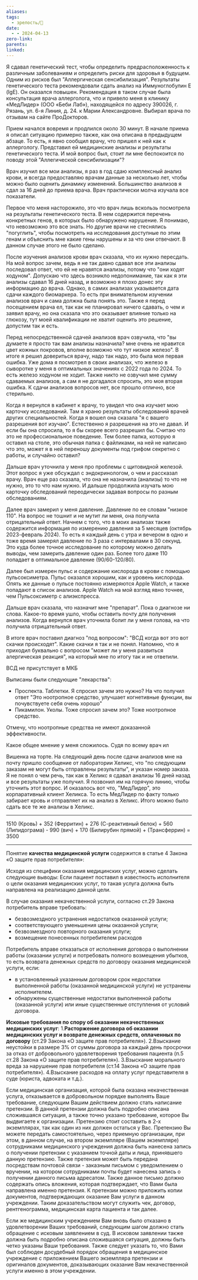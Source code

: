 ```yaml
---
aliases: 
tags:
  - зрелость/🌱
date:
  - - 2024-04-13
zero-link: 
parents: 
linked:
---
```

Я сдавал генетический тест, чтобы определить предрасположенность к различным заболеваниям и определить риски для здоровья в будущем. Одним из рисков был "Аллергическая сенсибилизация". Результаты генетического теста рекомендовали сдать анализ на Иммуноглобулин Е (IgE). Он оказался повышен. Рекомендация в таком случае была консультация врача аллерголога, что и привело меня в клинику «МедЛидер» (ООО «Беби Лаб»), находящейся по адресу 390026, г. Рязань, ул. 6-я Линия, д. 24. к Марии Александровне. Выбирал врача по отзывам на сайте ПроДокторов.

Прием начался вовремя и продлился около 30 минут. В начале приема я описал ситуацию примерно также, как она описана в предыдущем абзаце. То есть, я явно сообщил врачу, что пришел к ней как к аллергологу. Представил ей медицинские анализы и результаты генетического теста. И мой вопрос был, стоит ли мне беспокоится по поводу этой "Аллегической сенсибилизации"?

Врач изучил все мои анализы, я раз в год сдаю комплексный анализ крови, и всегда предоставляю врачам данные за несколько лет, чтобы можно было оценить динамику изменений. Большинство анализов я сдал за 16 дней до приема врача. Врач практически молча изучала все показатели.

Первое что меня насторожило, это что врач лишь вскользь посмотрела на результаты генетического теста. В нем содержится перечень конкретных генов, в которых было обнаружено нарушение. Я понимаю, что невозможно это все знать. Но другие врачи не стеснялись "погуглить", чтобы посмотреть на исследования доступные по этим генам и объяснить мне какие гены нарушены и за что они отвечают. В данном случае этого не было сделано.

После изучения анализов крови врач сказала, что их нужно пересдать. На мой вопрос зачем, ведь я не так давно сдавал все эти анализы последовал ответ, что ей не нравятся анализы, потому что "они ходят ходуном". Допускаю что здесь возникло недопонимание, так как я эти анализы сдавал 16 дней назад, и возможно я плохо донес эту информацию до врача. Однако, в самих анализах указывается дата сдачи каждого биомаркера. То есть при внимательном изучении анализов врач и сама должна была понять это. Также я перед посещением врача ел, так как не планировал ничего сдавать, о чем и заявил врачу, но она сказала что это оказывает влияние только на глюкозу, тут моей квалификации не хватит оценить это решение, допустим так и есть.

Перед непосредственной сдачей анализов врач озвучила, что "вы думаете я просто так вам анализы назначила? мне очень не нравится цвет кожных покровов, вполне возможно что тут низкое железо". В итоге я решил довериться врачу, надо так надо, это была моя первая ошибка. Уже дома я посмотрел в своих анализах, что железо в сыворотке у меня в оптимальных значениях с 2022 года по 2024. То есть железо ходуном не ходит. Также никто не озвучил мне сумму сдаваемых анализов, а сам я не догадался спросить, это моя вторая ошибка. К сдачи анализов вопросов нет, все прошло отлично, все стерильно.

Когда я вернулся в кабинет к врачу, то увидел что она изучает мою карточку исследований. Там я храню результаты обследований врачей других специальностей. Когда я вошел она сказала "я с вашего разрешения вот изучаю". Естественно я разрешения на это не давал. И если бы она спросила, то я бы скорее всего разрешил бы. Считаю что это не профессиональное поведение. Тем более папка, которую я оставил на столе, это обычная папка с файликами, на ней не написано что это, может я в ней переношу документы под грифом секретно с работы, и случайно оставил?

Дальше врач уточнила у меня про проблемы с щитовидной железой. Этот вопрос я уже обсуждал с эндокринологом, о чем и рассказал врачу. Врач еще раз сказала, что она не назначила (анализы) то что не нужно, это то что нам нужно. И дальше продолжила изучать мою карточку обследований переодически задавая вопросы по разным обследованиям.

Далее врач замерил у меня давление. Давление по ее словам "низкое 110". На вопрос не тошнит и не мутит ли меня, она получила отрицательный ответ. Начнем с того, что в моих анализах также содержится информация по измерению давления за 5 месяцев (октябрь 2023-февраль 2024). То есть я каждый день с утра и вечером в одно и тоже время замерял давление по 3 раза с интервалами в 30 секунд. Это куда более точное исследование по которому можно делать выводы, чем замерить давление один раз. Более того даже 110 попадает в оптимальное давление (90/60-120/80).

Далее был измерен пульс и содержание кислорода в крови с помощью пульсоксиметра. Пульс оказался хорошим, как и уровень кислорода. Опять же данные о пульсе постоянно измеряются Apple Watch, и также попадают в список анализов. Apple Watch на мой взгляд явно точнее, чем Пульсоксиметр с алиэкспресса.

Дальше врач сказала, что назначит мне "препарат". Пока о диагнозе ни слова. Какое-то время ушло, чтобы оставить почту для получения анализов. Когда вернулся врач уточнила болит ли у меня голова, на что получила отрицательный ответ.

В итоге врач поставил диагноз "под вопросом": "ВСД когда вот это вот скачки происходят". Какие скачки я так и не понял. Напомню, что я приходил буквально с вопросом "может ли у меня развиться алергическая реакция", на который мне по итогу так и не ответили.

ВСД не присутствует в МКБ

Выписаны были следующие "лекарства":
- Проспекта. Таблетки. Я спросил зачем это нужно? На что получил ответ "Это ноотропное средство, улучшает когнетивные функции, вы почувствуете себя очень хорошо"
- Пикамилон. Уколы. Тоже спросил зачем это? Тоже ноотропное средство.

Отмечу, что ноотропные средства не имеют доказанной эффективности.


Какое общее мнение у меня сложилось. Судя по всему врач ил

Вишенка на торте. На следующий день после сдачи анализов мне на почту пришло сообщение от лаборатории Хеликс, что "по следующим заказам не могут быть отправлены результаты", и указан номер заказа. Я не понял о чем речь, так как в Хеликс я сдавал анализы 16 дней назад и все результаты уже получил. Я позвонил им на горячую линию, чтобы уточнить этот вопрос. И оказалось вот что, "МедЛидер", это корпаративный клиент Хеликса. То есть МедЛидер по факту только забирает кровь и отправляет их на анализ в Хеликс. Итого можно было сдать все те же анализы в Хеликс.

***

1510 (Кровь) +  352 (Ферритин) + 276 (С-реактивный белок) + 560 (Липидограма) - 990 (вич) + 170 (Билирубин прямой) + (Трансферрин) = 3500

***

Понятие **качества медицинской услуги** содержится в статье 4 Закона «О защите прав потребителя»:

Исходя из специфики оказания медицинских услуг, можно сделать следующие выводы: Если пациент поставил в известность исполнителя о цели оказания медицинских услуг, то такая услуга должна быть направлена на реализацию данной цели.

В случае оказания некачественной услуги, согласно ст.29 Закона потребитель вправе требовать:
- безвозмездного устранения недостатков оказанной услуги;
- соответствующего уменьшения цены оказанной услуги;
- безвозмездного повторного оказания услуги;
- возмещение понесенных потребителем расходов

Потребитель вправе отказаться от исполнения договора о выполнении работы (оказании услуги) и потребовать полного возмещения убытков, то есть возврата денежных средств по договору оказания медицинской услуги, если:
- в установленный указанным договором срок недостатки выполненной работы (оказанной медицинской услуги) не устранены исполнителем.
- обнаружены существенные недостатки выполненной работы (оказанной услуги) или иные существенные отступления от условий договора.

**Исковые требования по спору об оказании некачественных медицинских услуг**:
1.**Расторжение договора об оказании медицинских услуг и возврате денежных средств, оплаченных по договору** (ст.29 Закона «О защите прав потребителя»).
2.Взыскание неустойки в размере 3% от суммы договора за каждый день просрочки за отказ от добровольного удовлетворения требования пациента (п.5 ст.28 Закона «О защите прав потребителя»).
3.Взыскание морального вреда за нарушение прав потребителя (ст.14 Закона «О защите прав потребителя»).
4.Взыскание расходов на оплату услуг представителя в суде (юриста, адвоката и т.д.).

Если медицинская организация, которой была оказана некачественная услуга, отказывается в добровольном порядке выполнять Ваше требование, следующим Вашим действием должно стать написание претензии. В данной претензии должна быть подробно описана сложившаяся ситуация, а также точно указано требование, которое Вы выдвигаете к организации. Претензию стоит составить в 2-х экземплярах, так как один из них должен остаться у Вас. Претензию Вы можете передать самостоятельно, через приемную организации, при этом, в данном случае, на втором экземпляре (Вашем экземпляре) сотрудниками медицинского учреждения должна быть нанесена запись о получении претензии с указанием точной даты и лица, принявшего данную претензию. Также претензия может быть передана посредствам почтовой связи - заказным письмом с уведомлением о вручении, на котором сотрудниками почты будет нанесена запись о получении данного письма адресатом. Также данное письмо должно содержать опись вложения, которая подтверждает, что Вами была направлена именно претензия. К претензии можно приложить копии документов, подтверждающих оказание Вам услуги в данном учреждении. Таким доказательством могут служить чек, договор, рентгенограмма, медицинская карта пациента и так далее.

Если же медицинским учреждением Вам вновь было отказано в удовлетворении Ваших требований, следующим шагом должно стать обращение с исковым заявлением в суд. В исковом заявлении также должна быть подробно описана сложившаяся ситуация, должны быть четко указаны Ваши требования. Также следует указать то, что Вами был соблюден досудебный порядок обращения в медицинское учреждение с приложением Вашего экземпляра претензии и оригиналов документов, доказывающих оказание Вам некачественной услуги именно в этом учреждении.